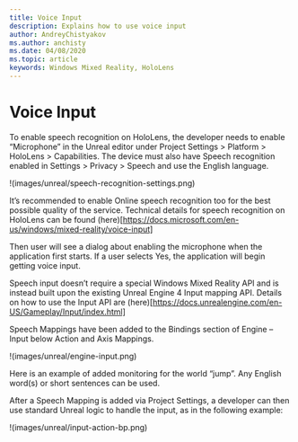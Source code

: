 ```yaml
---
title: Voice Input
description: Explains how to use voice input
author: AndreyChistyakov
ms.author: anchisty
ms.date: 04/08/2020
ms.topic: article
keywords: Windows Mixed Reality, HoloLens
---
```


# Voice Input

To enable speech recognition on HoloLens, the developer needs to enable “Microphone” in the Unreal editor under Project Settings > Platform > HoloLens > Capabilities. The device must also have Speech recognition enabled in Settings > Privacy > Speech and use the English language.

!(images/unreal/speech-recognition-settings.png)

It’s recommended to enable Online speech recognition too for the best possible quality of the service. Technical details for speech recognition on HoloLens can be found (here)[https://docs.microsoft.com/en-us/windows/mixed-reality/voice-input]

Then user will see a dialog about enabling the microphone when the application first starts. If a user selects Yes, the application will begin getting voice input.

Speech input doesn’t require a special Windows Mixed Reality API and is instead built upon the existing Unreal Engine 4 Input mapping API. Details on how to use the Input API are (here)[https://docs.unrealengine.com/en-US/Gameplay/Input/index.html]

Speech Mappings have been added to the Bindings section of Engine – Input below Action and Axis Mappings. 

!(images/unreal/engine-input.png)
 
Here is an example of added monitoring for the world “jump”. Any English word(s) or short sentences can be used. 

After a Speech Mapping is added via Project Settings, a developer can then use standard Unreal logic to handle the input, as in the following example: 
 
!(images/unreal/input-action-bp.png)
